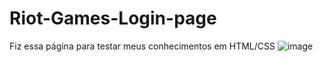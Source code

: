 ﻿# Riot-Games-Login-page
 Fiz essa página para testar meus conhecimentos em HTML/CSS
![image](https://github.com/vnks1/Riot-Games-Login-page/assets/11449877/47b2b8bd-c400-45b8-bb6e-f16bc2306fa2)
